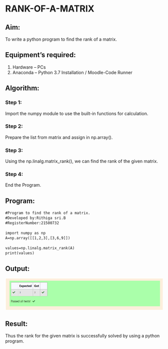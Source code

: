 # RANK-OF-A-MATRIX

## Aim:
To write a python program to find the rank of a matrix.

## Equipment’s required:
1. 	Hardware – PCs
2. 	Anaconda – Python 3.7 Installation / Moodle-Code Runner

## Algorithm:

### Step 1: 
Import the numpy module to use the built-in functions for calculation.

### Step 2: 
Prepare the list from matrix and assign in np.array().

### Step 3: 
Using the np.linalg.matrix_rank(), we can find the rank of the given matrix.

### Step 4:
End the Program.

## Program:
```
#Program to find the rank of a matrix.
#Developed by:Rithiga sri.B
#RegisterNumber:21500732

import numpy as np
A=np.array([[1,2,3],[3,6,9]])

values=np.linalg.matrix_rank(A)
print(values)
```

## Output:
![OUTPUT](./Output.png)

## Result:
Thus the rank for the given matrix is successfully solved by  using a python program.

